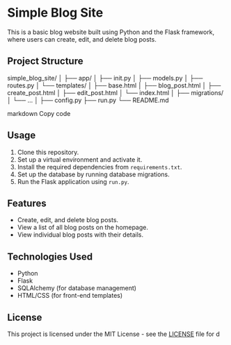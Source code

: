 # Simple Blog Site

This is a basic blog website built using Python and the Flask framework, where users can create, edit, and delete blog posts.

## Project Structure

simple_blog_site/
│
├── app/
│ ├── init.py
│ ├── models.py
│ ├── routes.py
│ └── templates/
│ ├── base.html
│ ├── blog_post.html
│ ├── create_post.html
│ ├── edit_post.html
│ └── index.html
│
├── migrations/
│ └── ...
│
├── config.py
├── run.py
└── README.md

markdown
Copy code

## Usage

1. Clone this repository.
2. Set up a virtual environment and activate it.
3. Install the required dependencies from `requirements.txt`.
4. Set up the database by running database migrations.
5. Run the Flask application using `run.py`.

## Features

- Create, edit, and delete blog posts.
- View a list of all blog posts on the homepage.
- View individual blog posts with their details.

## Technologies Used

- Python
- Flask
- SQLAlchemy (for database management)
- HTML/CSS (for front-end templates)

## License

This project is licensed under the MIT License - see the [LICENSE](LICENSE) file for d